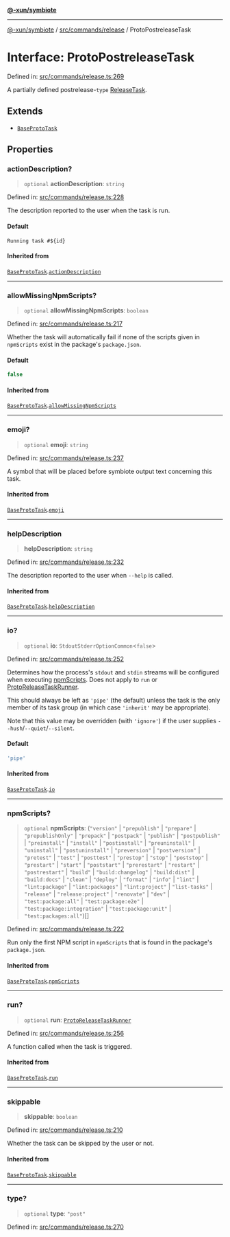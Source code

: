 [**@-xun/symbiote**](../../../../README.md)

***

[@-xun/symbiote](../../../../README.md) / [src/commands/release](../README.md) / ProtoPostreleaseTask

# Interface: ProtoPostreleaseTask

Defined in: [src/commands/release.ts:269](https://github.com/Xunnamius/symbiote/blob/35578a044f8aaee7e61e5dd07c97ef12b7559e4c/src/commands/release.ts#L269)

A partially defined postrelease-`type` [ReleaseTask](../type-aliases/ReleaseTask.md).

## Extends

- [`BaseProtoTask`](BaseProtoTask.md)

## Properties

### actionDescription?

> `optional` **actionDescription**: `string`

Defined in: [src/commands/release.ts:228](https://github.com/Xunnamius/symbiote/blob/35578a044f8aaee7e61e5dd07c97ef12b7559e4c/src/commands/release.ts#L228)

The description reported to the user when the task is run.

#### Default

`Running task #${id}`

#### Inherited from

[`BaseProtoTask`](BaseProtoTask.md).[`actionDescription`](BaseProtoTask.md#actiondescription)

***

### allowMissingNpmScripts?

> `optional` **allowMissingNpmScripts**: `boolean`

Defined in: [src/commands/release.ts:217](https://github.com/Xunnamius/symbiote/blob/35578a044f8aaee7e61e5dd07c97ef12b7559e4c/src/commands/release.ts#L217)

Whether the task will automatically fail if none of the scripts given in
`npmScripts` exist in the package's `package.json`.

#### Default

```ts
false
```

#### Inherited from

[`BaseProtoTask`](BaseProtoTask.md).[`allowMissingNpmScripts`](BaseProtoTask.md#allowmissingnpmscripts)

***

### emoji?

> `optional` **emoji**: `string`

Defined in: [src/commands/release.ts:237](https://github.com/Xunnamius/symbiote/blob/35578a044f8aaee7e61e5dd07c97ef12b7559e4c/src/commands/release.ts#L237)

A symbol that will be placed before symbiote output text concerning this
task.

#### Inherited from

[`BaseProtoTask`](BaseProtoTask.md).[`emoji`](BaseProtoTask.md#emoji)

***

### helpDescription

> **helpDescription**: `string`

Defined in: [src/commands/release.ts:232](https://github.com/Xunnamius/symbiote/blob/35578a044f8aaee7e61e5dd07c97ef12b7559e4c/src/commands/release.ts#L232)

The description reported to the user when `--help` is called.

#### Inherited from

[`BaseProtoTask`](BaseProtoTask.md).[`helpDescription`](BaseProtoTask.md#helpdescription)

***

### io?

> `optional` **io**: `StdoutStderrOptionCommon`\<`false`\>

Defined in: [src/commands/release.ts:252](https://github.com/Xunnamius/symbiote/blob/35578a044f8aaee7e61e5dd07c97ef12b7559e4c/src/commands/release.ts#L252)

Determines how the process's `stdout` and `stdin` streams will be
configured when executing [npmScripts](BaseProtoTask.md#npmscripts). Does not apply to `run` or
[ProtoReleaseTaskRunner](../type-aliases/ProtoReleaseTaskRunner.md).

This should always be left as `'pipe'` (the default) unless the task is the
only member of its task group (in which case `'inherit'` may be
appropriate).

Note that this value may be overridden (with `'ignore'`) if the user
supplies `--hush`/`--quiet`/`--silent`.

#### Default

```ts
'pipe'
```

#### Inherited from

[`BaseProtoTask`](BaseProtoTask.md).[`io`](BaseProtoTask.md#io)

***

### npmScripts?

> `optional` **npmScripts**: (`"version"` \| `"prepublish"` \| `"prepare"` \| `"prepublishOnly"` \| `"prepack"` \| `"postpack"` \| `"publish"` \| `"postpublish"` \| `"preinstall"` \| `"install"` \| `"postinstall"` \| `"preuninstall"` \| `"uninstall"` \| `"postuninstall"` \| `"preversion"` \| `"postversion"` \| `"pretest"` \| `"test"` \| `"posttest"` \| `"prestop"` \| `"stop"` \| `"poststop"` \| `"prestart"` \| `"start"` \| `"poststart"` \| `"prerestart"` \| `"restart"` \| `"postrestart"` \| `"build"` \| `"build:changelog"` \| `"build:dist"` \| `"build:docs"` \| `"clean"` \| `"deploy"` \| `"format"` \| `"info"` \| `"lint"` \| `"lint:package"` \| `"lint:packages"` \| `"lint:project"` \| `"list-tasks"` \| `"release"` \| `"release:project"` \| `"renovate"` \| `"dev"` \| `"test:package:all"` \| `"test:package:e2e"` \| `"test:package:integration"` \| `"test:package:unit"` \| `"test:packages:all"`)[]

Defined in: [src/commands/release.ts:222](https://github.com/Xunnamius/symbiote/blob/35578a044f8aaee7e61e5dd07c97ef12b7559e4c/src/commands/release.ts#L222)

Run only the first NPM script in `npmScripts` that is found in the
package's `package.json`.

#### Inherited from

[`BaseProtoTask`](BaseProtoTask.md).[`npmScripts`](BaseProtoTask.md#npmscripts)

***

### run?

> `optional` **run**: [`ProtoReleaseTaskRunner`](../type-aliases/ProtoReleaseTaskRunner.md)

Defined in: [src/commands/release.ts:256](https://github.com/Xunnamius/symbiote/blob/35578a044f8aaee7e61e5dd07c97ef12b7559e4c/src/commands/release.ts#L256)

A function called when the task is triggered.

#### Inherited from

[`BaseProtoTask`](BaseProtoTask.md).[`run`](BaseProtoTask.md#run)

***

### skippable

> **skippable**: `boolean`

Defined in: [src/commands/release.ts:210](https://github.com/Xunnamius/symbiote/blob/35578a044f8aaee7e61e5dd07c97ef12b7559e4c/src/commands/release.ts#L210)

Whether the task can be skipped by the user or not.

#### Inherited from

[`BaseProtoTask`](BaseProtoTask.md).[`skippable`](BaseProtoTask.md#skippable)

***

### type?

> `optional` **type**: `"post"`

Defined in: [src/commands/release.ts:270](https://github.com/Xunnamius/symbiote/blob/35578a044f8aaee7e61e5dd07c97ef12b7559e4c/src/commands/release.ts#L270)
